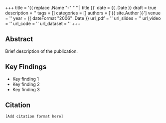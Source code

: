 +++
title = '{{ replace .Name "-" " " | title }}'
date = {{ .Date }}
draft = true
description = ''
tags = []
categories = []
authors = ['{{ site.Author }}']
venue = ''
year = {{ dateFormat "2006" .Date }}
url_pdf = ''
url_slides = ''
url_video = ''
url_code = ''
url_dataset = ''
+++

## Abstract

Brief description of the publication.

## Key Findings

- Key finding 1
- Key finding 2
- Key finding 3

## Citation

```
[Add citation format here]
```